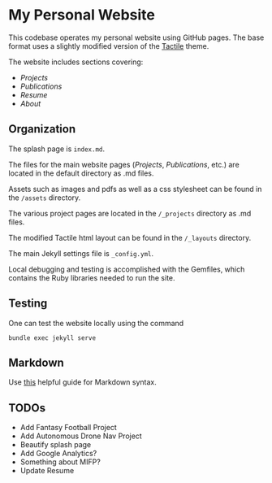 # My Personal Website
This codebase operates my personal website using GitHub pages. The base format uses a slightly modified version of the [Tactile](https://github.com/pages-themes/tactile?tab=readme-ov-file) theme. 

The website includes sections covering:
- _Projects_
- _Publications_
- _Resume_
- _About_

## Organization
The splash page is `index.md`. 

The files for the main website pages (_Projects_, _Publications_, etc.) are located in the default directory as .md files. 

Assets such as images and pdfs as well as a css stylesheet can be found in the `/assets` directory. 

The various project pages are located in the `/_projects` directory as .md files. 

The modified Tactile html layout can be found in the `/_layouts` directory.

The main Jekyll settings file is `_config.yml`.

Local debugging and testing is accomplished with the Gemfiles, which contains the Ruby libraries needed to run the site.

## Testing
One can test the website locally using the command

    bundle exec jekyll serve

## Markdown
Use [this](https://www.markdownguide.org/basic-syntax/) helpful guide for Markdown syntax.

## TODOs
- Add Fantasy Football Project
- Add Autonomous Drone Nav Project
- Beautify splash page
- Add Google Analytics?
- Something about MIFP?
- Update Resume